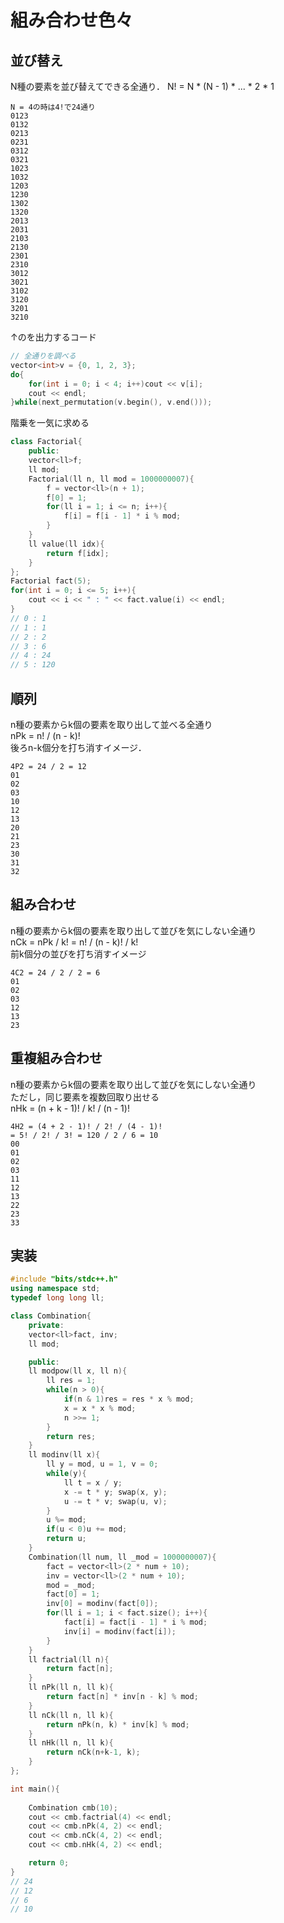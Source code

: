 # 組み合わせ色々
## 並び替え
N種の要素を並び替えてできる全通り．
N! = N * (N - 1) * ... * 2 * 1
```
N = 4の時は4!で24通り
0123
0132
0213
0231
0312
0321
1023
1032
1203
1230
1302
1320
2013
2031
2103
2130
2301
2310
3012
3021
3102
3120
3201
3210
```
↑のを出力するコード
```cpp
// 全通りを調べる
vector<int>v = {0, 1, 2, 3};
do{
    for(int i = 0; i < 4; i++)cout << v[i];
    cout << endl;
}while(next_permutation(v.begin(), v.end()));
```
階乗を一気に求める
```cpp
class Factorial{
    public:
    vector<ll>f;
    ll mod;
    Factorial(ll n, ll mod = 1000000007){
        f = vector<ll>(n + 1);
        f[0] = 1;
        for(ll i = 1; i <= n; i++){
            f[i] = f[i - 1] * i % mod;
        }
    }
    ll value(ll idx){
        return f[idx];
    }
};
Factorial fact(5);
for(int i = 0; i <= 5; i++){
    cout << i << " : " << fact.value(i) << endl;
}
// 0 : 1
// 1 : 1
// 2 : 2
// 3 : 6
// 4 : 24
// 5 : 120
```

## 順列
n種の要素からk個の要素を取り出して並べる全通り  
nPk = n! / (n - k)!  
後ろn-k個分を打ち消すイメージ．
```
4P2 = 24 / 2 = 12
01
02
03
10
12
13
20
21
23
30
31
32
```

## 組み合わせ
n種の要素からk個の要素を取り出して並びを気にしない全通り  
nCk = nPk / k! = n! / (n - k)! / k!  
前k個分の並びを打ち消すイメージ
```
4C2 = 24 / 2 / 2 = 6
01
02
03
12
13
23
```

## 重複組み合わせ
n種の要素からk個の要素を取り出して並びを気にしない全通り  
ただし，同じ要素を複数回取り出せる  
nHk = (n + k - 1)! / k! / (n - 1)!
```
4H2 = (4 + 2 - 1)! / 2! / (4 - 1)!  
= 5! / 2! / 3! = 120 / 2 / 6 = 10
00
01
02
03
11
12
13
22
23
33
```

## 実装
```cpp
#include "bits/stdc++.h"
using namespace std;
typedef long long ll;

class Combination{
    private:
    vector<ll>fact, inv;
    ll mod;

    public:
    ll modpow(ll x, ll n){
        ll res = 1;
        while(n > 0){
            if(n & 1)res = res * x % mod;
            x = x * x % mod;
            n >>= 1;
        }
        return res;
    }
    ll modinv(ll x){
        ll y = mod, u = 1, v = 0;
        while(y){
            ll t = x / y;
            x -= t * y; swap(x, y);
            u -= t * v; swap(u, v);
        }
        u %= mod;
        if(u < 0)u += mod;
        return u;
    }
    Combination(ll num, ll _mod = 1000000007){
        fact = vector<ll>(2 * num + 10);
        inv = vector<ll>(2 * num + 10);
        mod = _mod;
        fact[0] = 1;
        inv[0] = modinv(fact[0]);
        for(ll i = 1; i < fact.size(); i++){
            fact[i] = fact[i - 1] * i % mod;
            inv[i] = modinv(fact[i]);
        }
    }
    ll factrial(ll n){
        return fact[n];
    }
    ll nPk(ll n, ll k){
        return fact[n] * inv[n - k] % mod;
    }
    ll nCk(ll n, ll k){
        return nPk(n, k) * inv[k] % mod;
    }
    ll nHk(ll n, ll k){
        return nCk(n+k-1, k);
    }
};

int main(){
    
    Combination cmb(10);
    cout << cmb.factrial(4) << endl;
    cout << cmb.nPk(4, 2) << endl;
    cout << cmb.nCk(4, 2) << endl;
    cout << cmb.nHk(4, 2) << endl;

    return 0;
}
// 24
// 12
// 6
// 10
```